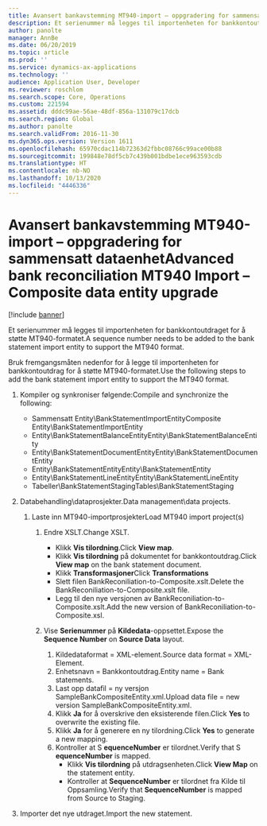 ```yaml
---
title: Avansert bankavstemming MT940-import – oppgradering for sammensatt dataenhet
description: Et serienummer må legges til importenheten for bankkontoutdraget for å støtte MT940-formatet.
author: panolte
manager: AnnBe
ms.date: 06/20/2019
ms.topic: article
ms.prod: ''
ms.service: dynamics-ax-applications
ms.technology: ''
audience: Application User, Developer
ms.reviewer: roschlom
ms.search.scope: Core, Operations
ms.custom: 221594
ms.assetid: dddc99ae-56ae-48df-856a-131079c17dcb
ms.search.region: Global
ms.author: panolte
ms.search.validFrom: 2016-11-30
ms.dyn365.ops.version: Version 1611
ms.openlocfilehash: 65970cdac114b72363d2fbbc08766c99ace00b88
ms.sourcegitcommit: 199848e78df5cb7c439b001bdbe1ece963593cdb
ms.translationtype: HT
ms.contentlocale: nb-NO
ms.lasthandoff: 10/13/2020
ms.locfileid: "4446336"
---
```

# <a name="advanced-bank-reconciliation-mt940-import--composite-data-entity-upgrade"></a><span data-ttu-id="8b62b-103">Avansert bankavstemming MT940-import – oppgradering for sammensatt dataenhet</span><span class="sxs-lookup"><span data-stu-id="8b62b-103">Advanced bank reconciliation MT940 Import – Composite data entity upgrade</span></span>

[!include [banner](../includes/banner.md)]

<span data-ttu-id="8b62b-104">Et serienummer må legges til importenheten for bankkontoutdraget for å støtte MT940-formatet.</span><span class="sxs-lookup"><span data-stu-id="8b62b-104">A sequence number needs to be added to the bank statement import entity to support the MT940 format.</span></span> 

<span data-ttu-id="8b62b-105">Bruk fremgangsmåten nedenfor for å legge til importenheten for bankkontoutdrag for å støtte MT940-formatet.</span><span class="sxs-lookup"><span data-stu-id="8b62b-105">Use the following steps to add the bank statement import entity to support the MT940 format.</span></span>

1.  <span data-ttu-id="8b62b-106">Kompiler og synkroniser følgende:</span><span class="sxs-lookup"><span data-stu-id="8b62b-106">Compile and synchronize the following:</span></span>
    -   <span data-ttu-id="8b62b-107">Sammensatt Entity\\BankStatementImportEntity</span><span class="sxs-lookup"><span data-stu-id="8b62b-107">Composite Entity\\BankStatementImportEntity</span></span>
    -   <span data-ttu-id="8b62b-108">Entity\\BankStatementBalanceEntity</span><span class="sxs-lookup"><span data-stu-id="8b62b-108">Entity\\BankStatementBalanceEntity</span></span>
    -   <span data-ttu-id="8b62b-109">Entity\\BankStatementDocumentEntity</span><span class="sxs-lookup"><span data-stu-id="8b62b-109">Entity\\BankStatementDocumentEntity</span></span>
    -   <span data-ttu-id="8b62b-110">Entity\\BankStatementEntity</span><span class="sxs-lookup"><span data-stu-id="8b62b-110">Entity\\BankStatementEntity</span></span>
    -   <span data-ttu-id="8b62b-111">Entity\\BankStatementLineEntity</span><span class="sxs-lookup"><span data-stu-id="8b62b-111">Entity\\BankStatementLineEntity</span></span>
    -   <span data-ttu-id="8b62b-112">Tabeller\\BankStatementStaging</span><span class="sxs-lookup"><span data-stu-id="8b62b-112">Tables\\BankStatementStaging</span></span>

2.  <span data-ttu-id="8b62b-113">Databehandling\\dataprosjekter.</span><span class="sxs-lookup"><span data-stu-id="8b62b-113">Data management\\data projects.</span></span>
    1.  <span data-ttu-id="8b62b-114">Laste inn MT940-importprosjekter</span><span class="sxs-lookup"><span data-stu-id="8b62b-114">Load MT940 import project(s)</span></span>
        1.  <span data-ttu-id="8b62b-115">Endre XSLT.</span><span class="sxs-lookup"><span data-stu-id="8b62b-115">Change XSLT.</span></span>
            -   <span data-ttu-id="8b62b-116">Klikk **Vis tilordning**.</span><span class="sxs-lookup"><span data-stu-id="8b62b-116">Click **View map**.</span></span>
            -   <span data-ttu-id="8b62b-117">Klikk **Vis tilordning** på dokumentet for bankkontoutdrag.</span><span class="sxs-lookup"><span data-stu-id="8b62b-117">Click **View map** on the bank statement document.</span></span>
            -   <span data-ttu-id="8b62b-118">Klikk **Transformasjoner**</span><span class="sxs-lookup"><span data-stu-id="8b62b-118">Click **Transformations**</span></span>
            -   <span data-ttu-id="8b62b-119">Slett filen BankReconiliation-to-Composite.xslt.</span><span class="sxs-lookup"><span data-stu-id="8b62b-119">Delete the BankReconiliation-to-Composite.xslt file.</span></span>
            -   <span data-ttu-id="8b62b-120">Legg til den nye versjonen av BankReconiliation-to-Composite.xslt.</span><span class="sxs-lookup"><span data-stu-id="8b62b-120">Add the new version of BankReconiliation-to-Composite.xsl.</span></span>

        2.  <span data-ttu-id="8b62b-121">Vise **Serienummer** på **Kildedata**-oppsettet.</span><span class="sxs-lookup"><span data-stu-id="8b62b-121">Expose the **Sequence Number** on **Source Data** layout.</span></span>
            1.  <span data-ttu-id="8b62b-122">Kildedataformat = XML-element.</span><span class="sxs-lookup"><span data-stu-id="8b62b-122">Source data format = XML-Element.</span></span>
            2.  <span data-ttu-id="8b62b-123">Enhetsnavn = Bankkontoutdrag.</span><span class="sxs-lookup"><span data-stu-id="8b62b-123">Entity name = Bank statements.</span></span>
            3.  <span data-ttu-id="8b62b-124">Last opp datafil = ny versjon SampleBankCompositeEntity.xml.</span><span class="sxs-lookup"><span data-stu-id="8b62b-124">Upload data file = new version SampleBankCompositeEntity.xml.</span></span>
            4.  <span data-ttu-id="8b62b-125">Klikk **Ja** for å overskrive den eksisterende filen.</span><span class="sxs-lookup"><span data-stu-id="8b62b-125">Click **Yes** to overwrite the existing file.</span></span>
            5.  <span data-ttu-id="8b62b-126">Klikk **Ja** for å generere en ny tilordning.</span><span class="sxs-lookup"><span data-stu-id="8b62b-126">Click **Yes** to generate a new mapping.</span></span>
            6.  <span data-ttu-id="8b62b-127">Kontroller at S **equenceNumber** er tilordnet.</span><span class="sxs-lookup"><span data-stu-id="8b62b-127">Verify that S **equenceNumber** is mapped.</span></span>
                -   <span data-ttu-id="8b62b-128">Klikk **Vis tilordning** på utdragsenheten.</span><span class="sxs-lookup"><span data-stu-id="8b62b-128">Click **View Map** on the statement entity.</span></span>
                -   <span data-ttu-id="8b62b-129">Kontroller at **SequenceNumber** er tilordnet fra Kilde til Oppsamling.</span><span class="sxs-lookup"><span data-stu-id="8b62b-129">Verify that **SequenceNumber** is mapped from Source to Staging.</span></span>

3.  <span data-ttu-id="8b62b-130">Importer det nye utdraget.</span><span class="sxs-lookup"><span data-stu-id="8b62b-130">Import the new statement.</span></span>




